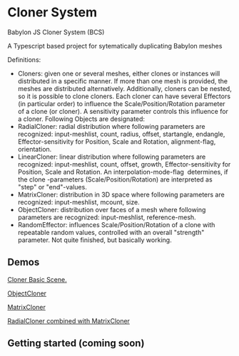 # Cloner System
Babylon JS Cloner System (BCS)
 
<p>
	A Typescript based project for sytematically duplicating Babylon meshes 
</p>
Definitions: 
<ul><li>
		Cloners: given one or several meshes, either clones or instances will distributed in a specific manner. If more than one mesh is provided, the meshes are distributed alternatively. Additionally, cloners can be nested, so it is possible to clone cloners. Each cloner can have several Effectors (in particular order) to influence the Scale/Position/Rotation parameter of a clone (or cloner). A sensitivity parameter controls this influence for a cloner. Following Objects are designated:
	</li>
	<li>
		RadialCloner: radial distribution where following parameters are recognized: input-meshlist, count, radius, offset, startangle, endangle, Effector-sensitivity for Position, Scale and Rotation, alignment-flag, orientation.
	</li>
	<li>
		LinearCloner: linear distribution where following parameters are recognized: input-meshlist, count, offset, growth, Effector-sensitivity for Position, Scale and Rotation. An interpolation-mode-flag&nbsp; determines, if the clone -parameters (Scale/Position/Rotation) are interpreted as "step" or "end"-values.
	</li>
	<li>
		MatrixCloner: distribution in 3D space where following parameters are recognized: input-meshlist, mcount, size.
	</li>
	<li>
		ObjectCloner: distribution over faces of a mesh where following parameters are recognized: input-meshlist, reference-mesh.
	</li>
	<li>
		RandomEffector: influences Scale/Position/Rotation of a clone with repeatable random values, controlled with an overall "strength" parameter. Not quite finished, but basically working.
	</li>
</ul><p>  
<h2>
	Demos
</h2>
<p>
	<a href="http://johann.langhofer.net/clonerjs/cbasic.html" rel="external nofollow noopener noreferrer" target="_blank">Cloner Basic Scene.</a>
</p>
<p>
	<a href="http://www.babylonjs-playground.com/#1NYYEQ%235" rel="external nofollow noopener noreferrer" target="_blank">ObjectCloner</a>
	</p>
	<p>
	<a href="http://www.babylonjs-playground.com/#1NYYEQ%236" rel="external nofollow noopener noreferrer" target="_blank">MatrixCloner</a>
	</p>
	<p>
	<a href="http://www.babylonjs-playground.com/#1NYYEQ%237" rel="external nofollow noopener noreferrer" target="_blank">RadialCloner combined with MatrixCloner</a>
	</p>
<h2>
	Getting started (coming soon)
</h2>

</p>


